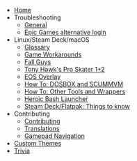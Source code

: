 * [Home](https://github.com/Heroic-Games-Launcher/HeroicGamesLauncher/wiki)
* Troubleshooting
  * [General](https://github.com/Heroic-Games-Launcher/HeroicGamesLauncher/wiki/Troubleshooting)
  * [Epic Games alternative login](https://github.com/Heroic-Games-Launcher/HeroicGamesLauncher/wiki/How-To:-Epic-Alternative-Login)
* Linux/Steam Deck/macOS
  * [Glossary](https://github.com/Heroic-Games-Launcher/HeroicGamesLauncher/wiki/Glossary)
  * [Game Workarounds](https://github.com/Heroic-Games-Launcher/HeroicGamesLauncher/wiki/Game-Workarounds)
  * [Fall Guys](https://github.com/Heroic-Games-Launcher/HeroicGamesLauncher/wiki/Fall-Guys)
  * [Tony Hawk's Pro Skater 1+2](https://github.com/Heroic-Games-Launcher/HeroicGamesLauncher/wiki/Tony-Hawk's-Pro-Skater-1-2)
  * [EOS Overlay](https://github.com/Heroic-Games-Launcher/HeroicGamesLauncher/wiki/EOS-Overlay)
  * [How To: DOSBOX and SCUMMVM](https://github.com/Heroic-Games-Launcher/HeroicGamesLauncher/wiki/How-To:-DOSBOX-and-SCUMMVM)
  * [How To: Other Tools and Wrappers](https://github.com/Heroic-Games-Launcher/HeroicGamesLauncher/wiki/How-To:-Other-Tools-and-Wrappers-(gamescope))
  * [Heroic Bash Launcher](https://github.com/Heroic-Games-Launcher/HeroicGamesLauncher/wiki/Adding-Games-to-Steam-on-Linux)
  * [Steam Deck/Flatpak: Things to know](https://github.com/Heroic-Games-Launcher/HeroicGamesLauncher/wiki/SteamDeck---Flatpak)
* Contributing
  * [Contributing](https://github.com/Heroic-Games-Launcher/HeroicGamesLauncher/wiki/Contributing)
  * [Translations](https://github.com/Heroic-Games-Launcher/HeroicGamesLauncher/wiki/Translations)
  * [Gamepad Navigation](https://github.com/Heroic-Games-Launcher/HeroicGamesLauncher/wiki/Gamepad-Navigation)
* [Custom Themes](https://github.com/Heroic-Games-Launcher/HeroicGamesLauncher/wiki/Custom-Themes)
* [Trivia](https://github.com/Heroic-Games-Launcher/HeroicGamesLauncher/wiki/Trivia)